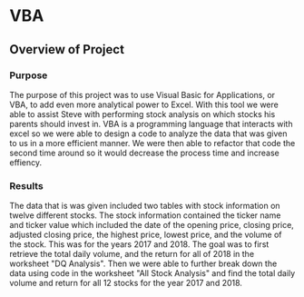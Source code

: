 # VBA

## Overview of Project

### Purpose

The purpose of this project was to use Visual Basic for Applications, or VBA, to add even more analytical power to Excel. With this tool we were able to assist Steve with performing stock analysis on which stocks his parents should invest in. VBA is a programming language that interacts with excel so we were able to design a code to analyze the data that was given to us in a more efficient manner. We were then able to refactor that code the second time around so it would decrease the process time and increase effiency.

### Results

The data that is was given included two tables with stock information on twelve different stocks. The stock information contained the ticker name and ticker value which included the date of the opening price, closing price, adjusted closing price, the highest price, lowest price, and the volume of the stock. This was for the years 2017 and 2018. The goal was to first retrieve the total daily volume, and the return for all of 2018 in the worksheet "DQ Analysis". Then we were able to further break down the data using code in the worksheet "All Stock Analysis" and find the total daily volume and return for all 12 stocks for the year 2017 and 2018.

